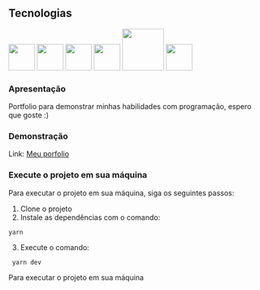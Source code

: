## Tecnologias 

<div>
   
<img src="https://www.offidocs.com/images/logohtmlhtml5.jpg" width="52"/>
<img src="https://gremmedia.hu/storage/app/uploads/public/5eb/e9a/f22/5ebe9af2215a9357125656.png" width="52"/>
<img src="https://img-blog.csdnimg.cn/d3bfdcbf579f4fdd9d523c154aa206f2.png?x-oss-process=image/resize,m_fixed,h_224,w_224" width="52"/>
<img src="https://phyloworks.org/images/gscholar.png" width="52"/>
<img src="https://levunguyen.com/images/blog/typescript.png" width="82"/>
<img src="https://lens-storage.storage.googleapis.com/png/a81e5e5db95a4ef69460c86a940e3037" width="52"/>

</div>


### Apresentação
Portfolio para demonstrar minhas habilidades com programação, espero que goste :)

### Demonstração
Link: [Meu porfolio](https://meuporfolio.com)

### Execute o projeto em sua máquina

Para executar o projeto em sua máquina, siga os seguintes passos:

 1. Clone o projeto 
 2. Instale as dependências com o comando:  
 ```shell 
 yarn
 ```
3. Execute o comando:
```shell 
 yarn dev
 ``` 
 Para executar o projeto em sua máquina
